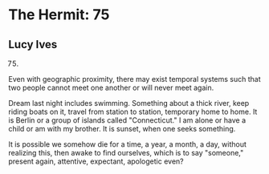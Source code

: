# The Hermit: 75
## Lucy Ives
75.


Even with geographic proximity, there may exist temporal
systems such that two people cannot meet one another or will
never meet again.



Dream last night includes swimming. Something about a thick
river, keep riding boats on it, travel from station to station,
temporary home to home. It is Berlin or a group of islands
called "Connecticut." I am alone or have a child or am with
my brother. It is sunset, when one seeks something.



It is possible we somehow die for a time, a year, a month, a day,
without realizing this, then awake to find ourselves, which is to
say "someone," present again, attentive, expectant, apologetic
even?